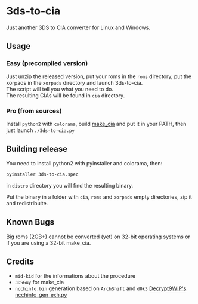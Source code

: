 # 3ds-to-cia
Just another 3DS to CIA converter for Linux and Windows.

## Usage
### Easy (precompiled version)
Just unzip the released version, put your roms in the `roms` directory, put the xorpads in the `xorpads` directory and launch 3ds-to-cia.  
The script will tell you what you need to do.  
The resulting CIAs will be found in `cia` directory.

### Pro (from sources)
Install `python2` with `colorama`, build [make_cia](https://github.com/ihaveamac/ctr_toolkit) and put it in your PATH, then just launch `./3ds-to-cia.py`

## Building release
You need to install python2 with pyinstaller and colorama, then:
```
pyinstaller 3ds-to-cia.spec
```

in `distro` directory you will find the resulting binary.

Put the binary in a folder with `cia`, `roms` and `xorpads` empty directories, zip it and redistribuite.

## Known Bugs
Big roms (2GB+) cannot be converted (yet) on 32-bit operating systems or if you are using a 32-bit make_cia.

## Credits
* `mid-kid` for the informations about the procedure
* `3DSGuy` for make_cia
* `ncchinfo.bin` generation based on `ArchShift` and `d0k3` [Decrypt9WIP's ncchinfo_gen_exh.py](https://github.com/d0k3/Decrypt9WIP/blob/master/scripts/ncchinfo_gen_exh.py)
